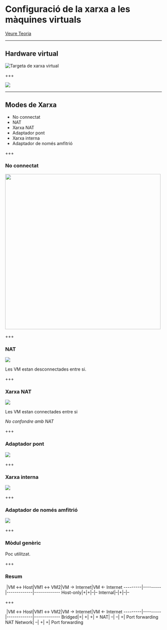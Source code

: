 Configuració de la xarxa a les màquines virtuals
================================================

[Veure Teoria](https://jrodr236.github.io/SOM/XarxesMaquinesVirtuals.html)

---

## Hardware virtual
![Targeta de xarxa virtual](https://www.tutorialspoint.com/communication_technologies/images/ethernet_card.jpg)

+++

![](http://www.szedup.com/wp-content/uploads/2018/05/EP-N1581-3.jpg)

---

## Modes de Xarxa

* No connectat
* NAT
* Xarxa NAT
* Adaptador pont
* Xarxa interna
* Adaptador de només amfitrió

+++

### No connectat
<img src="https://cdn.instructables.com/FXZ/EHBK/FZHLAEHA/FXZEHBKFZHLAEHA.LARGE.jpg" height="500px">

+++

### NAT

![](https://cdn.app.compendium.com/uploads/user/e7c690e8-6ff9-102a-ac6d-e4aebca50425/f2e3e7b6-c53b-4457-85e9-49625315791a/Image/90093dc07a2e9cb7d93bf7a3fa8f8c19/nat.png)

Les VM estan desconnectades entre si.

+++

### Xarxa NAT

![](https://cdn.app.compendium.com/uploads/user/e7c690e8-6ff9-102a-ac6d-e4aebca50425/f2e3e7b6-c53b-4457-85e9-49625315791a/Image/04856a6937656d8c2a2e0dd30855f3ba/nat_port_forward.png)

Les VM estan connectades entre si

*No confondre amb NAT*

+++

### Adaptador pont

![](https://cdn.app.compendium.com/uploads/user/e7c690e8-6ff9-102a-ac6d-e4aebca50425/f2e3e7b6-c53b-4457-85e9-49625315791a/Image/5e1da37f793c380abd4375ff64b21c70/bridged.png)

+++

### Xarxa interna

![](https://cdn.app.compendium.com/uploads/user/e7c690e8-6ff9-102a-ac6d-e4aebca50425/f2e3e7b6-c53b-4457-85e9-49625315791a/Image/d16091a2abef68694625196dd18f588a/internal.png)

+++

### Adaptador de només amfitrió

![](https://cdn.app.compendium.com/uploads/user/e7c690e8-6ff9-102a-ac6d-e4aebca50425/f2e3e7b6-c53b-4457-85e9-49625315791a/Image/1ae51906a03cffa842010fd6d6937c61/host_only.png)

+++

### Mòdul genèric

Poc utilitzat.

+++

### Resum

&nbsp;|VM ↔ Host|VM1 ↔ VM2|VM → Internet|VM ← Internet
---------|---------|-------------|-------------
Host-only|+|+|–|–
Internal|–|+|–|–

+++

&nbsp;|VM ↔ Host|VM1 ↔ VM2|VM → Internet|VM ← Internet
---------|---------|-------------|-------------
Bridged|+|	+|	+|	+
NAT|	–|	–|	+|	Port forwarding
NAT Network|	–|	+|	+|	Port forwarding
